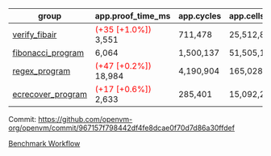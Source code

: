 | group | app.proof_time_ms | app.cycles | app.cells_used | leaf.proof_time_ms | leaf.cycles | leaf.cells_used |
| -- | -- | -- | -- | -- | -- | -- |
| [verify_fibair](https://github.com/openvm-org/openvm/blob/benchmark-results/benchmarks-pr/1226/verify_fibair-967157f798442df4fe8dcae0f70d7d86a30ffdef.md) |<span style='color: red'>(+35 [+1.0%])</span> 3,551 |  711,478 |  25,512,885 |- | - | - |
| [fibonacci_program](https://github.com/openvm-org/openvm/blob/benchmark-results/benchmarks-pr/1226/fibonacci-967157f798442df4fe8dcae0f70d7d86a30ffdef.md) | 6,064 |  1,500,137 |  51,505,102 |- | - | - |
| [regex_program](https://github.com/openvm-org/openvm/blob/benchmark-results/benchmarks-pr/1226/regex-967157f798442df4fe8dcae0f70d7d86a30ffdef.md) |<span style='color: red'>(+47 [+0.2%])</span> 18,984 |  4,190,904 |  165,028,173 |- | - | - |
| [ecrecover_program](https://github.com/openvm-org/openvm/blob/benchmark-results/benchmarks-pr/1226/ecrecover-967157f798442df4fe8dcae0f70d7d86a30ffdef.md) |<span style='color: red'>(+17 [+0.6%])</span> 2,633 |  285,401 |  15,092,297 |- | - | - |


Commit: https://github.com/openvm-org/openvm/commit/967157f798442df4fe8dcae0f70d7d86a30ffdef

[Benchmark Workflow](https://github.com/openvm-org/openvm/actions/runs/12820102211)
